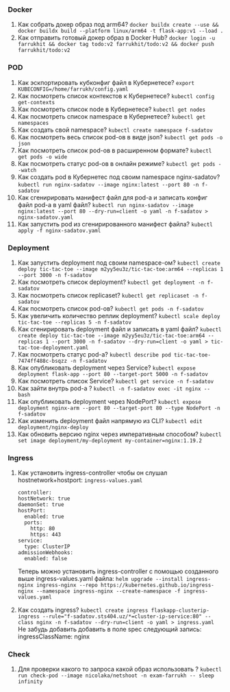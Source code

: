 ### Docker

1) Как собрать докер образ под arm64? ```docker buildx create --use && docker buildx build --platform linux/arm64 -t flask-app:v1 --load .```
2) Как отправить готовый докер образ в Docker Hub? ```docker login -u farrukhit && docker tag todo:v2 farrukhit/todo:v2 && docker push farrukhit/todo:v2```
                                        
                                        
### POD


1) Как эскпортировать кубконфиг файл в Кубернетесе?  ```export KUBECONFIG=/home/farrukh/config.yaml```
2) Как посмотреть список контекстов к Кубернетесе?  ```kubectl config get-contexts```
3) Как посмотреть список node в Кубернетесе? ```kubectl get nodes```
4) Как посмотреть список namespace в Кубернетесе? ```kubectl get namespaces```
5) Как создать свой namespace? ```kubectl create namespace f-sadatov```
6) Как посмотреть весь список pod-ов в виде json? ```kubectl get pods -o json```
7) Как посмотреть список pod-ов в расширенном формате? ```kubectl get pods -o wide```
8) Как посмотреть статус pod-ов в онлайн режиме? ```kubectl get pods --watch```
9) Как создать pod в Кубернетес под своим namespace nginx-sadatov?  ```kubectl run nginx-sadatov --image nginx:latest --port 80 -n f-sadatov```
10) Как сгенирировать манифест файл для pod-a и записать конфиг файл pod-а в yaml файл? ```kubectl run nginx-sadatov --image nginx:latest --port 80 --dry-run=client -o yaml -n f-sadatov > nginx-sadatov.yaml```
11) Как запустить pod из сгенирированного манифест файла? ```kubectl apply -f nginx-sadatov.yaml```


### Deployment
1) Как запустить deployment под своим namespace-ом?  ```kubectl create deploy tic-tac-toe --image m2yy5eu3z/tic-tac-toe:arm64 --replicas 1 --port 3000 -n f-sadatov```
2) Как посмотреть список deployment? ```kubectl get deployment -n f-sadatov```
3) Как посмотреть список replicaset? ```kubectl get replicaset -n f-sadatov```
4) Как посмотреть список pod-ов? ```kubectl get pods -n f-sadatov```
5) Как увеличить количество реплик deployment? ```kubectl scale deploy tic-tac-toe --replicas 5 -n f-sadatov```
6) Как сгенирировать deployment файл и записать в yaml файл? ```kubectl create deploy tic-tac-toe --image m2yy5eu3z/tic-tac-toe:arm64 --replicas 1 --port 3000 -n f-sadatov --dry-run=client -o yaml > tic-tac-toe-deployment.yaml```
7) Как посмотреть статус pod-a? ```kubectl describe pod tic-tac-toe-7474ff488c-bsqzz -n f-sadatov```
8) Как опубликовать deployment через Service? ```kubectl expose deployment flask-app --port 80 --target-port 5000 -n f-sadatov```
9) Как посмотреть список Service? ```kubectl get service -n f-sadatov```
10) Как зайти внутрь pod-a ? ```kubectl -n f-sadatov exec -it nginx -- bash```
11) Как опубликовать deployment через NodePort? ```kubectl expose deployment nginx-arm --port 80 --target-port 80 --type NodePort -n f-sadatov```
13) Как изменить deployment файл напрямую из CLI? ```kubectl edit deployment/nginx-deploy```
14) Как обновить версию nginx через императивным способом? ```kubectl set image deployment/my-deployment my-container=nginx:1.19.2```

### Ingress
1) Как установить ingress-controller чтобы он слушал hostnetwork+hostport: ```ingress-values.yaml```
   ```
   controller:
   hostNetwork: true
   daemonSet: true
   hostPort:
     enabled: true
     ports:
       http: 80
       https: 443
   service:
     type: ClusterIP
   admissionWebhooks:
     enabled: false
   ```

   Теперь можно установить ingress-controller с помощью созданного выше ingress-values.yaml файла: ```helm upgrade --install ingress-nginx ingress-nginx --repo https://kubernetes.github.io/ingress-nginx --namespace ingress-nginx --create-namespace -f ingress-values.yaml```


3) Как создать ingress? ```kubectl create ingress flaskapp-clusterip-ingress --rule="f-sadatov.sts404.uz/*=cluster-ip-service:80" --class nginx -n f-sadatov --dry-run=client -o yaml > ingress.yaml```
   Не забудь добавить добавить в поле spec следующий запись:   ingressClassName: nginx

### Check
1) Для проверки какого то запроса какой образ использовать ? ```kubectl run check-pod --image nicolaka/netshoot -n exam-farrukh -- sleep infinity```
